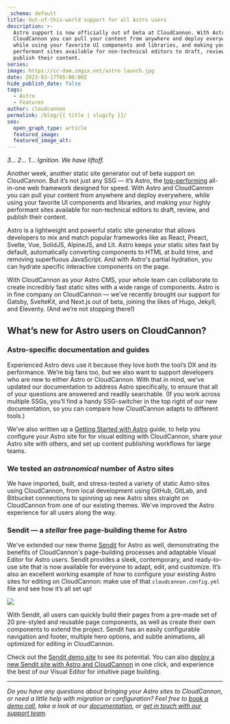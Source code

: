 ```yaml
---
_schema: default
title: Out-of-this-world support for all Astro users
description: >-
  Astro support is now officially out of beta at CloudCannon. With Astro and
  CloudCannon you can pull your content from anywhere and deploy everywhere,
  while using your favorite UI components and libraries, and making your highly
  performant sites available for non-technical editors to draft, review, and
  publish their content.
series:
image: https://cc-dam.imgix.net/astro launch.jpg
date: 2023-03-17T05:00:00Z
hide_publish_date: false
tags:
  - Astro
  - Features
author: cloudcannon
permalink: /blog/{{ title | slugify }}/
seo:
  open_graph_type: article
  featured_image:
  featured_image_alt:
---
```

*3… 2… 1… Ignition. We have liftoff.*

Another week, another static site generator out of beta support on CloudCannon. But it’s not just any SSG — it’s Astro, the [top-performing](https://astro.build/blog/2023-web-framework-performance-report/) all-in-one web framework designed for speed. With Astro and CloudCannon you can pull your content from anywhere and deploy everywhere, while using your favorite UI components and libraries, and making your highly performant sites available for non-technical editors to draft, review, and publish their content.

Astro is a lightweight and powerful static site generator that allows developers to mix and match popular frameworks like as React, Preact, Svelte, Vue, SolidJS, AlpineJS, and Lit. Astro keeps your static sites fast by default, automatically converting components to HTML at build time, and removing superfluous JavaScript. And with Astro's partial hydration, you can hydrate specific interactive components on the page.

With CloudCannon as your Astro CMS, your whole team can collaborate to create incredibly fast static sites with a wide range of components. Astro is in fine company on CloudCannon — we’ve recently brought our support for Gatsby, SvelteKit, and Next.js out of beta, joining the likes of Hugo, Jekyll, and Eleventy. (And we’re not stopping there!)

## **What’s new for Astro users on CloudCannon?**

### **Astro-specific documentation and guides**

Experienced Astro devs use it because they love both the tool’s DX and its performance. We’re big fans too, but we also want to support developers who are new to either Astro or CloudCannon. With that in mind, we've updated our documentation to address Astro specifically, to ensure that all of your questions are answered and readily searchable. (If you work across multiple SSGs, you’ll find a handy SSG-switcher in the top right of our new documentation, so you can compare how CloudCannon adapts to different tools.)

We’ve also written up a [Getting Started with Astro](https://cloudcannon.com/documentation/guides/astro-starter-guide/) guide, to help you configure your Astro site for for visual editing with CloudCannon, share your Astro site with others, and set up content publishing workflows for large teams.

### **We tested an *astronomical* number of Astro sites**

We have imported, built, and stress-tested a variety of static Astro sites using CloudCannon, from local development using GitHub, GitLab, and Bitbucket connections to spinning up new Astro sites straight on CloudCannon from one of our existing themes. We've improved the Astro experience for all users along the way.

### **Sendit — a *stellar* free page-building theme for Astro**

We've extended our new theme <a target="_blank" rel="noopener" href="https://cloudcannon.com/templates/sendit/">Sendit</a> for Astro as well, demonstrating the benefits of CloudCannon's page-building processes and adaptable Visual Editor for Astro users. Sendit provides a sleek, contemporary, and ready-to-use site that is now available for everyone to adapt, edit, and customize. It’s also an excellent working example of how to configure your existing Astro sites for editing on CloudCannon: make use of that `cloudcannon.config.yml` file and see how it’s all set up!

![](https://cc-dam.imgix.net/sendit-hero.png)

With Sendit, all users can quickly build their pages from a pre-made set of 20 pre-styled and reusable page components, as well as create their own components to extend the project. Sendit has an easily configurable navigation and footer, multiple hero options, and subtle animations, all optimized for editing in CloudCannon.

Check out the <a target="_blank" rel="noopener" href="https://top-quail.cloudvent.net/">Sendit demo site</a> to see its potential. You can also <a target="_blank" rel="noopener" href="https://app.cloudcannon.com/#sites/templates/astro/cloudcannon/sendit-astro-template">deploy a new Sendit site with Astro and CloudCannon</a> in one click, and experience the best of our Visual Editor for intuitive page building.

---

*Do you have any questions about bringing your Astro sites to CloudCannon, or need a little help with migration or configuration? Feel free to <a target="_blank" rel="noopener" href="/book-a-demo/">book a demo call</a>, take a look at our <a target="_blank" rel="noopener" href="/documentation/">documentation</a>, or <a target="_blank" rel="noopener" href="/support/">get in touch with our support team</a>.*
